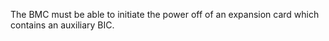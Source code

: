 The BMC must be able to initiate the power off of an expansion card which
contains an auxiliary BIC.
